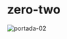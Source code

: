 # zero-two
![portada-02](https://github.com/johanmess/zero-two/assets/137084969/d815d2b6-1991-4a80-a59f-3002ebe50338)
